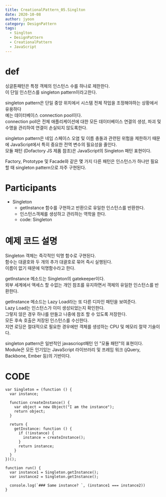 ```yaml
---
title: CreationalPattern_05.Singlton
date: 2020-10-08
author: jyoon
category: DesignPattern
tags:
  - Singlton
  - DesignPattern
  - CreationalPattern
  - JavaScript
---
```


# def
싱글톤패턴은 특정 객체의 인스턴스 수를 하나로 제한한다.   
이 단일 인스턴스를 singleton pattern이라고한다.  
  
singleton pattern은 단일 중앙 위치에서 시스템 전체 작업을 조정해야하는 상황에서 유용하다  
예는 데이터베이스 connection pool이다.  
connection poll은 전체 애플리케이션에 대한 모든 데이터베이스 연결의 생성, 파괴 및 수명을 관리하여 연결이 손실되지 않도록한다.  

singleton pattern은 네임 스페이스 오염 및 이름 충돌과 관련된 위험을 제한하기 때문에 JavaScript에서 특히 중요한 전역 변수의 필요성을 줄인다.  
모듈 패턴 (Dofactory JS 제품 참조)은 JavaScript의 Singleton 패턴 표현이다.  

Factory, Prototype 및 Facade와 같은 몇 가지 다른 패턴은 인스턴스가 하나만 필요할 때 singleton pattern으로 자주 구현된다.  

# Participants
  * Singleton
    - getInstance 함수를 구현하고 반환으로 유일한 인스턴스를 반환한다.
    - 인스턴스객체를 생성하고 관리하는 역학을 한다.
    - code: Singleton

# 예제 코드 설명
  Singleton 객체는 즉각적인 익명 함수로 구현된다.  
  함수는 대괄호와 두 개의 추가 대괄호로 묶어 즉시 실행된다.  
  이름이 없기 때문에 익명함수라고 한다.  

  getInstance 메소드는 Singleton의 gatekeeper이다.  
  외부 세계에서 액세스 할 수없는 개인 참조를 유지하면서 객체의 유일한 인스턴스를 반환한다.  

  getInstance 메소드는 Lazy Load라는 또 다른 디자인 패턴을 보여준다.  
  Lazy Load는 인스턴스가 이미 생성되었는지 확인한다.  
  그렇지 않은 경우 하나를 만들고 나중에 참조 할 수 있도록 저장한다.  
  모든 후속 호출은 저장된 인스턴스를 수신한다.  
  지연 로딩은 절대적으로 필요한 경우에만 객체를 생성하는 CPU 및 메모리 절약 기술이다.  

  singleton pattern은 일반적인 javascriopt패턴 인 "모듈 패턴"의 표현이다.   
  Module은 모든 인기있는 JavaScript 라이브러리 및 프레임 워크 (jQuery, Backbone, Ember 등)의 기반이다.   

# CODE

```JS
var Singleton = (function () {
  var instance;

  function createInstance() {
    var object = new Object("I am the instance");
    return object;
  }

  return {
    getInstance: function () {
      if (!instance) {
        instance = createInstance();
      }
      return instance;
    }
  }
})();

function run() {
  var instance1 = Singleton.getInstance();
  var instance2 = Singleton.getInstance();

  console.log(`### Same instance? `, (instance1 === instance2))
}
```